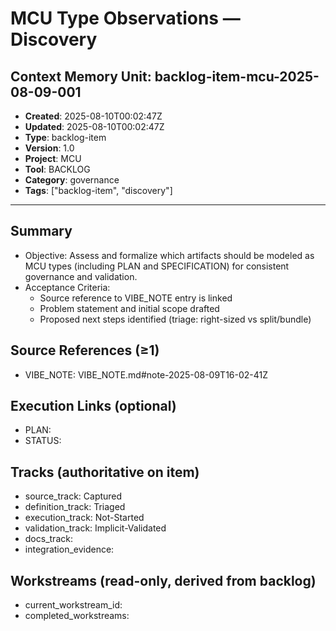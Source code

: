 # MCU Type Observations — Discovery

## Context Memory Unit: backlog-item-mcu-2025-08-09-001
- **Created**: 2025-08-10T00:02:47Z
- **Updated**: 2025-08-10T00:02:47Z
- **Type**: backlog-item
- **Version**: 1.0
- **Project**: MCU
- **Tool**: BACKLOG
- **Category**: governance
- **Tags**: ["backlog-item", "discovery"]

---

## Summary
- Objective: Assess and formalize which artifacts should be modeled as MCU types (including PLAN and SPECIFICATION) for consistent governance and validation.
- Acceptance Criteria:
  - Source reference to VIBE_NOTE entry is linked
  - Problem statement and initial scope drafted
  - Proposed next steps identified (triage: right-sized vs split/bundle)

## Source References (≥1)
- VIBE_NOTE: VIBE_NOTE.md#note-2025-08-09T16-02-41Z

## Execution Links (optional)
- PLAN: 
- STATUS: 

## Tracks (authoritative on item)
- source_track: Captured
- definition_track: Triaged
- execution_track: Not-Started
- validation_track: Implicit-Validated
- docs_track: 
- integration_evidence: 

## Workstreams (read-only, derived from backlog)
- current_workstream_id: 
- completed_workstreams: 
